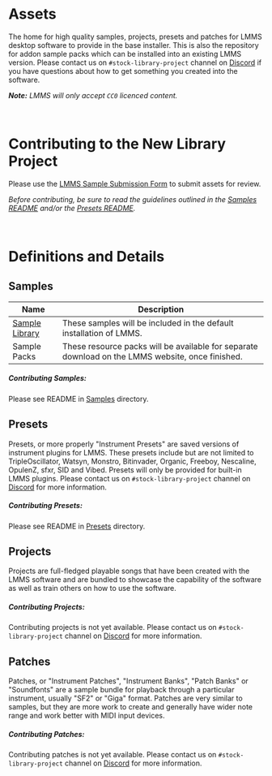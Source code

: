 # Assets

The home for high quality samples, projects, presets and patches for LMMS desktop software to provide in the base installer.  This is also the repository for addon sample packs which can be installed into an existing LMMS version.  Please contact us on `#stock-library-project` channel on [Discord](https://lmms.io/chat) if you have questions about how to get something you created into the software.

_**Note:** LMMS will only accept `CC0` licenced content._

<br />

# Contributing to the New Library Project

Please use the [LMMS Sample Submission Form](https://forms.gle/SoW9sL4HhXsnwgnM8) to submit assets for review. 

_Before contributing, be sure to read the guidelines outlined in the [Samples README](https://github.com/lmms/assets/tree/master/Samples) and/or the [Presets README](https://github.com/lmms/assets/tree/master/Presets)._

<br />

# Definitions and Details

## Samples 

| Name           | Description                                                                                      |
|----------------|--------------------------------------------------------------------------------------------------|
| [Sample Library](https://github.com/lmms/assets/tree/master/Samples/Sample%20library/) | These samples will be included in the default installation of LMMS.                              |
| Sample Packs   | These resource packs will be available for separate download on the LMMS website, once finished. |

##### Contributing Samples:

Please see README in [Samples](https://github.com/lmms/assets/tree/master/Samples) directory.

## Presets

Presets, or more properly "Instrument Presets" are saved versions of instrument plugins for LMMS.  These presets include but are not limited to TripleOscillator, Watsyn, Monstro, Bitinvader, Organic, Freeboy, Nescaline, OpulenZ, sfxr, SID and Vibed.  Presets will only be provided for built-in LMMS plugins.  Please contact us on `#stock-library-project` channel on [Discord](https://lmms.io/chat) for more information.

##### Contributing Presets:

Please see README in [Presets](https://github.com/lmms/assets/tree/master/Presets) directory.

## Projects

Projects are full-fledged playable songs that have been created with the LMMS software and are bundled to showcase the capability of the software as well as train others on how to use the software.

##### Contributing Projects:

Contributing projects is not yet available.  Please contact us on `#stock-library-project` channel on [Discord](https://lmms.io/chat) for more information.

## Patches

Patches, or "Instrument Patches", "Instrument Banks", "Patch Banks" or "Soundfonts" are a sample bundle for playback through a particular instrument, usually "SF2" or "Giga" format.  Patches are very similar to samples, but they are more work to create and generally have wider note range and work better with MIDI input devices.

##### Contributing Patches:

Contributing patches is not yet available. Please contact us on `#stock-library-project` channel on [Discord](https://lmms.io/chat) for more information.
